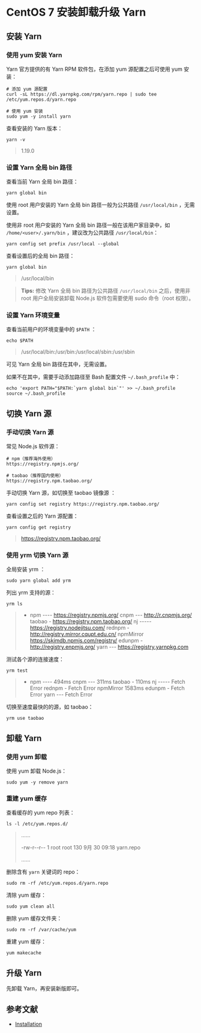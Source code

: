 # CentOS 7 安装卸载升级 Yarn

## 安装 Yarn

### 使用 yum 安装 Yarn

Yarn 官方提供的有 Yarn RPM 软件包，在添加 yum 源配置之后可使用 yum 安装：

```shell
# 添加 yum 源配置
curl -sL https://dl.yarnpkg.com/rpm/yarn.repo | sudo tee /etc/yum.repos.d/yarn.repo

# 使用 yum 安装
sudo yum -y install yarn
```

查看安装的 Yarn 版本：

```shell
yarn -v
```

> 1.19.0

### 设置 Yarn 全局 bin 路径

查看当前 Yarn 全局 bin 路径：

```shell
yarn global bin
```

使用 root 用户安装的 Yarn 全局 bin 路径一般为公共路径 `/usr/local/bin` ，无需设置。

使用非 root 用户安装的 Yarn 全局 bin 路径一般在该用户家目录中，如 `/home/<user>/.yarn/bin` ，建议改为公共路径 `/usr/local/bin`：

```shell
yarn config set prefix /usr/local --global
```

查看设置后的全局 bin 路径：

```shell
yarn global bin
```

> /usr/local/bin

> **Tips:** 修改 Yarn 全局 bin 路径为公共路径 `/usr/local/bin` 之后，使用非 root 用户全局安装卸载 Node.js 软件包需要使用 sudo 命令（root 权限）。

### 设置 Yarn 环境变量

查看当前用户的环境变量中的 `$PATH` ：

```shell
echo $PATH
```

> /usr/local/bin:/usr/bin:/usr/local/sbin:/usr/sbin

可见 Yarn 全局 bin 路径在其中，无需设置。

如果不在其中，需要手动添加路径至 Bash 配置文件 `~/.bash_profile` 中：

```shell
echo 'export PATH="$PATH:`yarn global bin`"' >> ~/.bash_profile
source ~/.bash_profile
```

## 切换 Yarn 源

### 手动切换 Yarn 源

常见 Node.js 软件源：

```shell
# npm（推荐海外使用）
https://registry.npmjs.org/

# taobao（推荐国内使用）
https://registry.npm.taobao.org/
```

手动切换 Yarn 源，如切换至 taobao 镜像源 ：

```shell
yarn config set registry https://registry.npm.taobao.org/
```

查看设置之后的 Yarn 源配置：

```shell
yarn config get registry
```

> https://registry.npm.taobao.org/

### 使用 yrm 切换 Yarn 源

全局安装 yrm ：

```shell
sudo yarn global add yrm
```

列出 yrm 支持的源：

```shell
yrm ls
```

> - npm ---- https://registry.npmjs.org/
>   cnpm --- http://r.cnpmjs.org/
>   taobao - https://registry.npm.taobao.org/
>   nj ----- https://registry.nodejitsu.com/
>   rednpm - http://registry.mirror.cqupt.edu.cn/
>   npmMirror  https://skimdb.npmjs.com/registry/
>   edunpm - http://registry.enpmjs.org/
>   yarn --- https://registry.yarnpkg.com

测试各个源的连接速度：

```shell
yrm test
```

> - npm ---- 494ms
>   cnpm --- 311ms
>   taobao - 110ms
>   nj ----- Fetch Error
>   rednpm - Fetch Error
>   npmMirror  1583ms
>   edunpm - Fetch Error
>   yarn --- Fetch Error

切换至速度最快的的源，如 taobao：

```shel
yrm use taobao
```

## 卸载 Yarn

### 使用 yum 卸载

使用 yum 卸载 Node.js：

```shell
sudo yum -y remove yarn
```

### 重建 yum 缓存

查看缓存的 yum repo 列表：

```shell
ls -l /etc/yum.repos.d/
```

> …...
>
> -rw-r--r--  1 root root  130 9月  30 09:18 yarn.repo
>
> …...

删除含有 `yarn` 关键词的 repo：

```shell
sudo rm -rf /etc/yum.repos.d/yarn.repo
```

清除 yum 缓存：

```shell
sudo yum clean all
```

删除 yum 缓存文件夹：

```shell
sudo rm -rf /var/cache/yum
```

重建 yum 缓存：

```shell
yum makecache
```

## 升级 Yarn

先卸载 Yarn，再安装新版即可。

## 参考文献

* [Installation](https://yarnpkg.com/en/docs/install#centos-stable)
